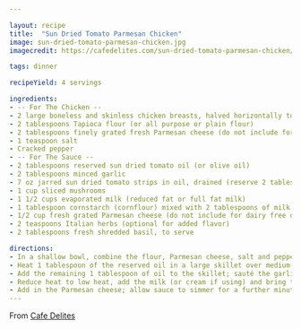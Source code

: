 ```yaml
---

layout: recipe
title:  "Sun Dried Tomato Parmesan Chicken"
image: sun-dried-tomato-parmesan-chicken.jpg
imagecredit: https://cafedelites.com/sun-dried-tomato-parmesan-chicken/

tags: dinner

recipeYield: 4 servings

ingredients:
- -- For The Chicken --
- 2 large boneless and skinless chicken breasts, halved horizontally to make 4 fillets
- 2 tablespoons Tapioca flour (or all purpose or plain flour)
- 2 tablespoons finely grated fresh Parmesan cheese (do not include for dairy free option)
- 1 teaspoon salt
- Cracked pepper
- -- For The Sauce --
- 2 tablespoons reserved sun dried tomato oil (or olive oil)
- 2 tablespoons minced garlic
- 7 oz jarred sun dried tomato strips in oil, drained (reserve 2 tablespoons of oil for cooking)
- 1 cup sliced mushrooms
- 1 1/2 cups evaporated milk (reduced fat or full fat milk)
- 1 tablespoon cornstarch (cornflour) mixed with 2 tablespoons of milk
- 1/2 cup fresh grated Parmesan cheese (do not include for dairy free option)
- 2 teaspoons Italian herbs (optional for added flavor)
- 2 tablespoons fresh shredded basil, to serve

directions:
- In a shallow bowl, combine the flour, Parmesan cheese, salt and pepper. Dredge in the flour mixture; shake off excess and set aside.
- Heat 1 tablespoon of the reserved oil in a large skillet over medium-high heat until hot. Fry the chicken until golden on each side, cooked through and no longer pink (about 5-6 minutes each side, depending on the thickness of your chicken). Transfer onto a warm plate.
- Add the remaining 1 tablespoon of oil to the skillet; sauté the garlic until fragrant (about 1 minute). Add the sun dried tomatoes and mushrooms; fry until the mushrooms are just soft.
- Reduce heat to low heat, add the milk (or cream if using) and bring to a gentle simmer, stirring occasionally. Season with salt and pepper to your taste and add the milk/cornstarch mixture to the center of the pan. Continue to simmer while quickly stirring the mixture through until the sauce thickens. (Only use cornstarch if using milk for your sauce.)
- Add in the Parmesan cheese; allow sauce to simmer for a further minute until cheese melts through the sauce. Add the chicken back into the pan; sprinkle with the fresh basil and a little extra pepper (optional), and serve over pasta, rice or steamed veg.
---
```


From [Cafe Delites](https://cafedelites.com/sun-dried-tomato-parmesan-chicken/)
